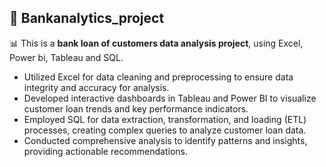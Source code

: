 ## 🏦 Bankanalytics_project


📊 This is a **bank loan of customers data analysis project**, using Excel, Power bi, Tableau and SQL.

- Utilized Excel for data cleaning and preprocessing to ensure data integrity and accuracy for analysis.
- Developed interactive dashboards in Tableau and Power BI to visualize customer loan trends and key 
  performance indicators.
- Employed SQL for data extraction, transformation, and loading (ETL) processes, creating complex queries to analyze customer loan data.
- Conducted comprehensive analysis to identify patterns and insights, providing actionable recommendations.
